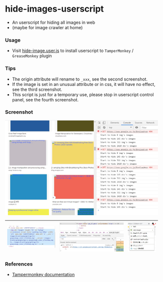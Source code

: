 # hide-images-userscript

+ An userscript for hiding all images in web
+ (maybe for image crawler at home)

### Usage

+ Visit [hide-image.user.js](./dist/hide-images.user.js) to install userscript to `TamperMonkey` / `GreaseMonkey` plugin

### Tips

+ The origin attribute will rename to `_xxx`, see the second screenshot.
+ If the image is set in an unusual attribute or in css, it will have no effect, see the third screenshot.
+ This script is just for a temporary use, please stop in userscript control panel, see the fourth screenshot.

### Screenshot

![screenshot1](./assets/screehshot1.jpg)

|![screenshot2](./assets/screehshot2.jpg)|![screenshot3](./assets/screehshot3.jpg)|![screenshot4](./assets/screehshot4.jpg)|
|:---:|:---:|:---:|

### References

+ [Tampermonkey documentation](https://www.tampermonkey.net/documentation.php)
